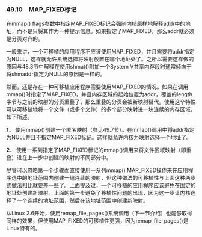 ### 49.10　MAP_FIXED标记

在mmap() flags参数中指定MAP_FIXED标记会强制内核原样地解释addr中的地址，而不是只将其作为一种提示信息。如果指定了MAP_FIXED，那么addr就必须是分页对齐的。

一般来讲，一个可移植的应用程序不应该使用MAP_FIXED，并且需要将addr指定为NULL，这样就允许系统选择将映射放置在哪个地址处了。之所以需要这样做的原因与48.3节中解释在使用shmat()附加一个System V共享内存段时通常倾向于将shmaddr指定为NULL的原因是一样的。

然而，还是存在一种可移植应用程序需要使用MAP_FIXED的情况。如果在调用mmap()时指定了MAP_FIXED，并且内存区域的起始位置为addr，覆盖的length字节与之前的映射的分页重叠了，那么重叠的分页会被新映射替代。使用这个特性可以可移植地将一个文件（或多个文件）的多个部分映射进一块连续的内存区域，如下所述。

**1．** 使用mmap()创建一个匿名映射（参见49.7节）。在mmap()调用中将addr指定为NULL并且不指定MAP_FIXED标记。这样就允许内核为映射选择一个地址了。

**2．** 使用一系列指定了MAP_FIXED标记的mmap()调用来将文件区域映射（即重叠）进在上一步中创建的映射的不同部分中。

尽管可以忽略第一个步骤而直接使用一系列mmap() MAP_FIXED操作来在应用程序选中的地址范围内创建一组连续的映射，但这种做法的可移植性与上面这种两步式做法相比就要差一些了。上面提及过，一个可移植的应用程序应该避免在固定的地址处创建新映射。上面的第一步避免了移植性问题的出现，因为这一步让内核选择了一个连续的地址范围，然后在该地址范围中创建新映射。

从Linux 2.6开始，使用remap_file_pages()系统调用（下一节介绍）也能够取得同样的效果，但使用MAP_FIXED的可移植性更强，因为remap_file_pages()是Linux特有的。

